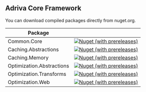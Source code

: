 ## Adriva Core Framework

You can download compiled packages directly from nuget.org.

|Package||
|-|-|
|Common.Core|[![Nuget (with prereleases)](https://img.shields.io/nuget/vpre/Adriva.Common.Core?style=for-the-badge)](https://www.nuget.org/packages/Adriva.Common.Core)|
|Caching.Abstractions|[![Nuget (with prereleases)](https://img.shields.io/nuget/vpre/Adriva.Extensions.Caching.Abstractions?style=for-the-badge)](https://www.nuget.org/packages/Adriva.Extensions.Caching.Abstractions)|
|Caching.Memory|[![Nuget (with prereleases)](https://img.shields.io/nuget/vpre/Adriva.Extensions.Caching.Memory?style=for-the-badge)](https://www.nuget.org/packages/Adriva.Extensions.Caching.Memory)|
|Optimization.Abstractions|[![Nuget (with prereleases)](https://img.shields.io/nuget/vpre/Adriva.Extensions.Optimization.Abstractions?style=for-the-badge)](https://www.nuget.org/packages/Adriva.Extensions.Optimization.Abstractions)|
|Optimization.Transforms|[![Nuget (with prereleases)](https://img.shields.io/nuget/vpre/Adriva.Extensions.Optimization.Transforms?style=for-the-badge)](https://www.nuget.org/packages/Adriva.Extensions.Optimization.Transforms)|
|Optimization.Web|[![Nuget (with prereleases)](https://img.shields.io/nuget/vpre/Adriva.Extensions.Optimization.Web?style=for-the-badge)](https://www.nuget.org/packages/Adriva.Extensions.Optimization.Web)|